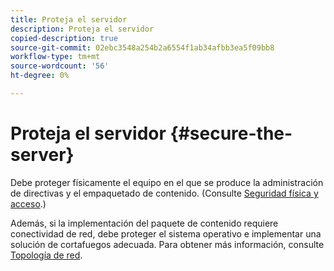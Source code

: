 ```yaml
---
title: Proteja el servidor
description: Proteja el servidor
copied-description: true
source-git-commit: 02ebc3548a254b2a6554f1ab34afbb3ea5f09bb8
workflow-type: tm+mt
source-wordcount: '56'
ht-degree: 0%

---
```


# Proteja el servidor {#secure-the-server}

Debe proteger físicamente el equipo en el que se produce la administración de directivas y el empaquetado de contenido. (Consulte [Seguridad física y acceso](../../aaxs-secure-deployment-guidelines/physical-sec-and-access.md).)

Además, si la implementación del paquete de contenido requiere conectividad de red, debe proteger el sistema operativo e implementar una solución de cortafuegos adecuada. Para obtener más información, consulte [Topología de red](../../aaxs-secure-deployment-guidelines/overview/network-topology.md).
